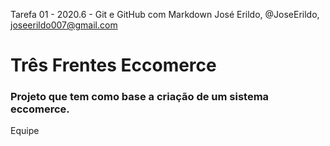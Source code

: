 Tarefa 01 - 2020.6 - Git e GitHub com Markdown
José Erildo, @JoseErildo, joseerildo007@gmail.com

# Três Frentes Eccomerce
### Projeto que tem como base a criação de um sistema eccomerce.

Equipe
